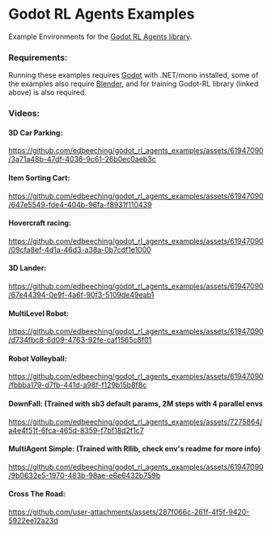 # Godot RL Agents Examples
Example Environments for the [Godot RL Agents library](https://github.com/edbeeching/godot_rl_agents).

### Requirements:
Running these examples requires [Godot](https://godotengine.org/) with .NET/mono installed, some of the examples also require [Blender](https://www.blender.org/), and for training Godot-RL library (linked above) is also required.

### Videos:
#### 3D Car Parking:
https://github.com/edbeeching/godot_rl_agents_examples/assets/61947090/3a71a48b-47df-4036-9c61-26b0ec0aeb3c

#### Item Sorting Cart:
https://github.com/edbeeching/godot_rl_agents_examples/assets/61947090/647e5549-fde4-404b-96fa-f8931f110439

#### Hovercraft racing:
https://github.com/edbeeching/godot_rl_agents_examples/assets/61947090/09cfa8ef-4d1a-46d3-a38a-0b7cdf1e1000

#### 3D Lander:
https://github.com/edbeeching/godot_rl_agents_examples/assets/61947090/67e44394-0e9f-4a6f-90f3-5109de49eab1

#### MultiLevel Robot:
https://github.com/edbeeching/godot_rl_agents_examples/assets/61947090/d734fbc8-6d09-4763-92fe-caf1565c8f01

#### Robot Volleyball:
https://github.com/edbeeching/godot_rl_agents_examples/assets/61947090/fbbba179-d7fb-441d-a98f-f129b15b8f8c

#### DownFall: (Trained with sb3 default params, 2M steps with 4 parallel envs
https://github.com/edbeeching/godot_rl_agents_examples/assets/7275864/a4e4f51f-6fca-465d-8359-f7bf18d2f1c7

#### MultiAgent Simple: (Trained with Rllib, check env's readme for more info)
https://github.com/edbeeching/godot_rl_agents_examples/assets/61947090/9b0632e5-1970-483b-98ae-e6e6432b759b

#### Cross The Road: 
https://github.com/user-attachments/assets/287f066c-261f-4f5f-9420-5922ee12a23d

